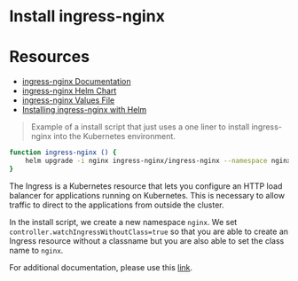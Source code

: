 # Install ingress-nginx

# Resources

* [ingress-nginx Documentation](https://docs.nginx.com/nginx-ingress-controller/)
* [ingress-nginx Helm Chart](https://github.com/kubernetes/ingress-nginx/blob/main/charts/ingress-nginx)
* [ingress-nginx Values File](https://github.com/kubernetes/ingress-nginx/blob/main/charts/ingress-nginx/values.yaml)
* [Installing ingress-nginx with Helm](https://docs.nginx.com/nginx-ingress-controller/installation/installation-with-helm/)

> Example of a install script that just uses a one liner to install ingress-nginx into the Kubernetes environment.

```bash
function ingress-nginx () {
    helm upgrade -i nginx ingress-nginx/ingress-nginx --namespace nginx --create-namespace --set controller.watchIngressWithoutClass=true --set controller.kind=Deployment --set controller.ingressClassResource.name=nginx --set controller.ingressClassResource.default=true --set controller.ingressClass=nginx
}
```

The Ingress is a Kubernetes resource that lets you configure an HTTP load balancer for applications running on Kubernetes. This is necessary to allow traffic to direct to the applications from outside the cluster.

In the install script, we create a new namespace `nginx`. We set `controller.watchIngressWithoutClass=true` so that you are able to create an Ingress resource without a classname but you are also able to set the class name to `nginx`.

For additional documentation, please use this [link](https://docs.nginx.com/nginx-ingress-controller/).
